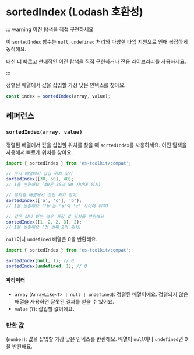 # sortedIndex (Lodash 호환성)

::: warning 이진 탐색을 직접 구현하세요

이 `sortedIndex` 함수는 `null`, `undefined` 처리와 다양한 타입 지원으로 인해 복잡하게 동작해요.

대신 더 빠르고 현대적인 이진 탐색을 직접 구현하거나 전용 라이브러리를 사용하세요.

:::

정렬된 배열에서 값을 삽입할 가장 낮은 인덱스를 찾아요.

```typescript
const index = sortedIndex(array, value);
```

## 레퍼런스

### `sortedIndex(array, value)`

정렬된 배열에서 값을 삽입할 위치를 찾을 때 `sortedIndex`를 사용하세요. 이진 탐색을 사용해서 빠르게 위치를 찾아요.

```typescript
import { sortedIndex } from 'es-toolkit/compat';

// 숫자 배열에서 삽입 위치 찾기
sortedIndex([30, 50], 40);
// 1을 반환해요 (40은 30과 50 사이에 위치)

// 문자열 배열에서 삽입 위치 찾기
sortedIndex(['a', 'c'], 'b');
// 1을 반환해요 ('b'는 'a'와 'c' 사이에 위치)

// 같은 값이 있는 경우 가장 앞 위치를 반환해요
sortedIndex([1, 2, 2, 3], 2);
// 1을 반환해요 (첫 번째 2의 위치)
```

`null`이나 `undefined` 배열은 0을 반환해요.

```typescript
import { sortedIndex } from 'es-toolkit/compat';

sortedIndex(null, 1); // 0
sortedIndex(undefined, 1); // 0
```

#### 파라미터

- `array` (`ArrayLike<T> | null | undefined`): 정렬된 배열이에요. 정렬되지 않은 배열을 사용하면 잘못된 결과를 얻을 수 있어요.
- `value` (`T`): 삽입할 값이에요.

### 반환 값

(`number`): 값을 삽입할 가장 낮은 인덱스를 반환해요. 배열이 `null`이나 `undefined`면 0을 반환해요.